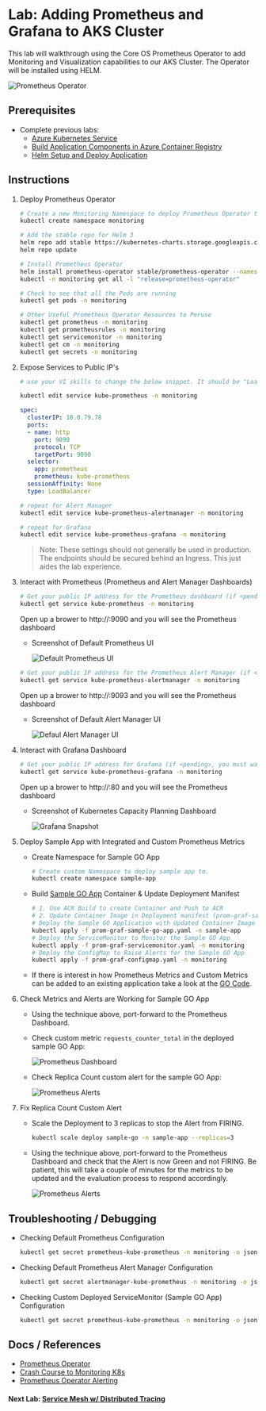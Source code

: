 # Lab: Adding Prometheus and Grafana to AKS Cluster

This lab will walkthrough using the Core OS Prometheus Operator to add Monitoring and Visualization capabilities to our AKS Cluster. The Operator will be installed using HELM.

![Prometheus Operator](img-prometheus-operator.png)

## Prerequisites

* Complete previous labs:
    * [Azure Kubernetes Service](../../create-aks-cluster/README.md)
    * [Build Application Components in Azure Container Registry](../../build-application/README.md)
    * [Helm Setup and Deploy Application](../../helm-setup-deploy/README.md)

## Instructions

1. Deploy Prometheus Operator

    ``` bash
    # Create a new Monitoring Namespace to deploy Prometheus Operator too
    kubectl create namespace monitoring
    
    # Add the stable repo for Helm 3
    helm repo add stable https://kubernetes-charts.storage.googleapis.com
    helm repo update
    
    # Install Prometheus Operator
    helm install prometheus-operator stable/prometheus-operator --namespace monitoring
    kubectl -n monitoring get all -l "release=prometheus-operator"
    
    # Check to see that all the Pods are running
    kubectl get pods -n monitoring
    
    # Other Useful Prometheus Operator Resources to Peruse
    kubectl get prometheus -n monitoring
    kubectl get prometheusrules -n monitoring
    kubectl get servicemonitor -n monitoring
    kubectl get cm -n monitoring
    kubectl get secrets -n monitoring
    ```

2. Expose Services to Public IP's

    ```bash
    # use your VI skills to change the below snippet. It should be "LoadBalancer" and not "ClusterIP"

    kubectl edit service kube-prometheus -n monitoring
    ```

    ```yaml
    spec:
      clusterIP: 10.0.79.78
      ports:
      - name: http
        port: 9090
        protocol: TCP
        targetPort: 9090
      selector:
        app: prometheus
        prometheus: kube-prometheus
      sessionAffinity: None
      type: LoadBalancer
    ```

    ```bash
    # repeat for Alert Manager
    kubectl edit service kube-prometheus-alertmanager -n monitoring
    ```

    ```bash
    # repeat for Grafana
    kubectl edit service kube-prometheus-grafana -n monitoring
    ```

    > Note: These settings should not generally be used in production. The endpoints should be secured behind an Ingress. This just aides the lab experience. 

3. Interact with Prometheus (Prometheus and Alert Manager Dashboards)

    ```bash
    # Get your public IP address for the Prometheus dashboard (if <pending>, you must wait...)
    kubectl get service kube-prometheus -n monitoring
    ```

    Open up a brower to http://<your-public-ip>:9090 and you will see the Prometheus dashboard

    * Screenshot of Default Prometheus UI

        ![Default Prometheus UI](img-prometheus-ui.png)

    ```bash
    # Get your public IP address for the Prometheus Alert Manager (if <pending>, you must wait...)
    kubectl get service kube-prometheus-alertmanager -n monitoring
    ```

    Open up a brower to http://<your-public-ip>:9093 and you will see the Prometheus dashboard

    * Screenshot of Default Alert Manager UI

        ![Defaul Alert Manager UI](img-alertmanager-ui.png)

4. Interact with Grafana Dashboard

    ```bash
    # Get your public IP address for Grafana (if <pending>, you must wait...)
    kubectl get service kube-prometheus-grafana -n monitoring
    ```

    Open up a brower to http://<your-public-ip>:80 and you will see the Prometheus dashboard

    * Screenshot of Kubernetes Capacity Planning Dashboard

        ![Grafana Snapshot](img-grafana-dashboard.png)

5. Deploy Sample App with Integrated and Custom Prometheus Metrics

    * Create Namespace for Sample GO App

        ```bash
        # Create custom Namespace to deploy sample app to.
        kubectl create namespace sample-app
        ```
    * Build [Sample GO App](../../../app/sample-go/README.md) Container & Update Deployment Manifest

        ```bash
        # 1. Use ACR Build to create Container and Push to ACR
        # 2. Update Container Image in Deployment manifest (prom-graf-sample-go-app.yaml) 
        # Deploy the Sample GO Application with Updated Container Image
        kubectl apply -f prom-graf-sample-go-app.yaml -n sample-app
        # Deploy the ServiceMonitor to Monitor the Sample GO App
        kubectl apply -f prom-graf-servicemonitor.yaml -n monitoring
        # Deploy the ConfigMap to Raise Alerts for the Sample GO App
        kubectl apply -f prom-graf-configmap.yaml -n monitoring
        ```
    * If there is interest in how Prometheus Metrics and Custom Metrics can be added to an existing application take a look at the [GO Code](../../../app/sample-go/app.go).

6. Check Metrics and Alerts are Working for Sample GO App

    * Using the technique above, port-forward to the Prometheus Dashboard.
    * Check custom metric `requests_counter_total` in the deployed sample GO App:

        ![Prometheus Dashboard](img-prometheus-dashboard.png)

    * Check Replica Count custom alert for the sample GO App:

        ![Prometheus Alerts](img-prometheus-alerts.png)

7. Fix Replica Count Custom Alert

    * Scale the Deployment to 3 replicas to stop the Alert from FIRING.

        ```bash
        kubectl scale deploy sample-go -n sample-app --replicas=3
        ```

    * Using the technique above, port-forward to the Prometheus Dashboard and check that the Alert is now Green and not FIRING. Be patient, this will take a couple of minutes for the metrics to be updated and the evaluation process to respond accordingly.

        ![Prometheus Alerts](img-prometheus-alerts-resolved.png)

## Troubleshooting / Debugging

* Checking Default Prometheus Configuration

    ```bash
    kubectl get secret prometheus-kube-prometheus -n monitoring -o json | jq -r '.data["prometheus.yaml"]' | base64 --decode
    ```

* Checking Default Prometheus Alert Manager Configuration

    ```bash
    kubectl get secret alertmanager-kube-prometheus -n monitoring -o json | jq -r '.data["alertmanager.yaml"]' | base64 --decode
    ```

* Checking Custom Deployed ServiceMonitor (Sample GO App) Configuration

    ```bash
    kubectl get secret prometheus-kube-prometheus -n monitoring -o json | jq -r '.data["prometheus.yaml"]' | base64 --decode | grep "sample-go"
    ```

## Docs / References

* [Prometheus Operator](https://github.com/helm/charts/blob/master/stable/prometheus-operator/README.md)
* [Crash Course to Monitoring K8s](https://www.sumologic.com/blog/cloud/how-to-monitor-kubernetes/)
* [Prometheus Operator Alerting](https://github.com/coreos/prometheus-operator/blob/v0.17.0/Documentation/user-guides/alerting.md)

#### Next Lab: [Service Mesh w/ Distributed Tracing](../../servicemesh-tracing/README.md)